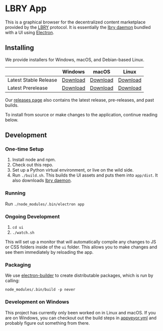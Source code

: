 # LBRY App

This is a graphical browser for the decentralized content marketplace provided by the [LBRY](https://lbry.io) protocol. It is essentially the [lbry daemon](https://github.com/lbryio/lbry) bundled with a UI using [Electron](http://electron.atom.io/).

## Installing

We provide installers for Windows, macOS, and Debian-based Linux.

| | Windows | macOS | Linux |
| --- | --- | --- | --- |
| Latest Stable Release | [Download](https://lbry.io/get/lbry.exe) | [Download](https://lbry.io/get/lbry.dmg) | [Download](https://lbry.io/get/lbry.deb) |
| Latest Prerelease | [Download](https://lbry.io/get/lbry.pre.exe) | [Download](https://lbry.io/get/lbry.pre.dmg) | [Download](https://lbry.io/get/lbry.pre.deb) |


Our [releases page](https://github.com/lbryio/lbry-app/releases/latest) also contains the latest release, pre-releases, and past builds.

To install from source or make changes to the application, continue reading below.

## Development

### One-time Setup

1. Install node and npm.
2. Check out this repo.
3. Set up a Python virtual environment, or live on the wild side.
4. Run `./build.sh`. This builds the UI assets and puts them into `app/dist`. It also downloads [lbry daemon](https://github.com/lbryio/lbry/releases).

### Running

Run `./node_modules/.bin/electron app`

### Ongoing Development
1. `cd ui`
2. `./watch.sh`

This will set up a monitor that will automatically compile any changes to JS or CSS folders inside of the `ui` folder. This allows you to make changes and see them immediately by reloading the app.

### Packaging

We use [electron-builder](https://github.com/electron-userland/electron-builder)
to create distributable packages, which is run by calling:

`node_modules/.bin/build -p never`

### Development on Windows

This project has currently only been worked on in Linux and macOS. If you are on Windows, you can
checkout out the build steps in [appveyor.yml](https://github.com/lbryio/lbry-app/blob/master/.appveyor.yml) and probably figure out something from there.
